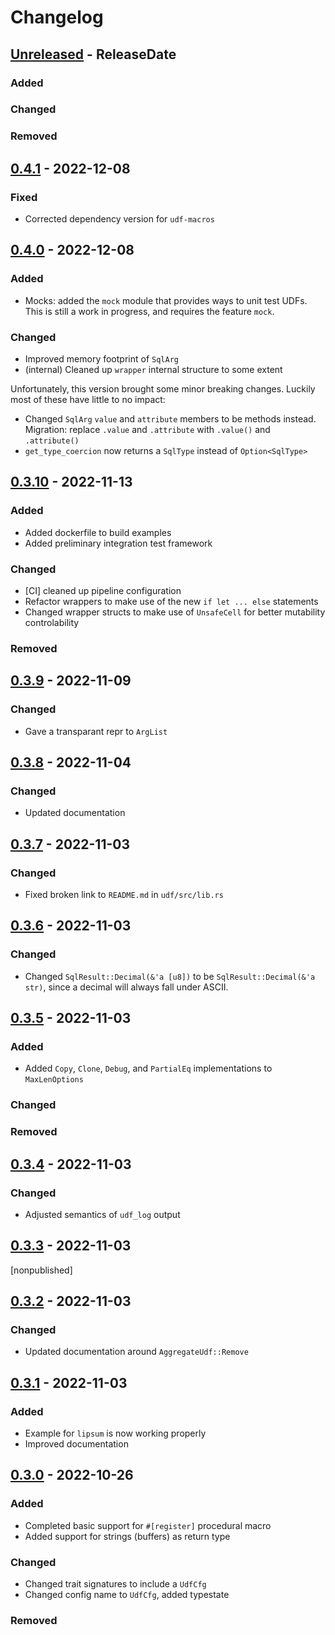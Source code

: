 # Changelog

<!-- next-header -->

## [Unreleased] - ReleaseDate

### Added

### Changed

### Removed



## [0.4.1] - 2022-12-08

### Fixed

- Corrected dependency version for `udf-macros`


## [0.4.0] - 2022-12-08

### Added

- Mocks: added the `mock` module that provides ways to unit test UDFs. This is
  still a work in progress, and requires the feature `mock`.

### Changed

- Improved memory footprint of `SqlArg`
- (internal) Cleaned up `wrapper` internal structure to some extent

Unfortunately, this version brought some minor breaking changes. Luckily most of
these have little to no impact:

- Changed `SqlArg` `value` and `attribute` members to be methods
  instead. Migration: replace `.value` and `.attribute` with `.value()` and
  `.attribute()`
- `get_type_coercion` now returns a `SqlType` instead of `Option<SqlType>`


## [0.3.10] - 2022-11-13

### Added

- Added dockerfile to build examples
- Added preliminary integration test framework

### Changed

- [CI] cleaned up pipeline configuration
- Refactor wrappers to make use of the new `if let ... else` statements
- Changed wrapper structs to make use of `UnsafeCell` for better mutability
  controlability

### Removed



## [0.3.9] - 2022-11-09

### Changed

- Gave a transparant repr to `ArgList`



## [0.3.8] - 2022-11-04

### Changed

- Updated documentation



## [0.3.7] - 2022-11-03

### Changed

- Fixed broken link to `README.md` in `udf/src/lib.rs`



## [0.3.6] - 2022-11-03

### Changed

- Changed `SqlResult::Decimal(&'a [u8])` to be `SqlResult::Decimal(&'a str)`,
  since a decimal will always fall under ASCII.



## [0.3.5] - 2022-11-03

### Added

- Added `Copy`, `Clone`, `Debug`, and `PartialEq` implementations to
  `MaxLenOptions`

### Changed

### Removed



## [0.3.4] - 2022-11-03

### Changed

- Adjusted semantics of `udf_log` output


## [0.3.3] - 2022-11-03

\[nonpublished\]



## [0.3.2] - 2022-11-03

### Changed

- Updated documentation around `AggregateUdf::Remove`



## [0.3.1] - 2022-11-03

### Added

- Example for `lipsum` is now working properly
- Improved documentation


## [0.3.0] - 2022-10-26

### Added

- Completed basic support for `#[register]` procedural macro
- Added support for strings (buffers) as return type

### Changed

- Changed trait signatures to include a `UdfCfg`
- Changed config name to `UdfCfg`, added typestate

### Removed


<!-- next-url -->
[Unreleased]: https://github.com/pluots/stringmetrics/compare/v0.4.1...HEAD
[0.4.1]: https://github.com/pluots/stringmetrics/compare/v0.4.0...v0.4.1
[0.4.0]: https://github.com/pluots/stringmetrics/compare/v0.3.10...v0.4.0
[0.3.10]: https://github.com/pluots/stringmetrics/compare/v0.3.9...v0.3.10
[0.3.9]: https://github.com/pluots/stringmetrics/compare/v0.3.8...v0.3.9
[0.3.8]: https://github.com/pluots/stringmetrics/compare/v0.3.7...v0.3.8
[0.3.7]: https://github.com/pluots/stringmetrics/compare/v0.3.6...v0.3.7
[0.3.6]: https://github.com/pluots/stringmetrics/compare/v0.3.5...v0.3.6
[0.3.5]: https://github.com/pluots/stringmetrics/compare/v0.3.4...v0.3.5
[0.3.4]: https://github.com/pluots/stringmetrics/compare/v0.3.3...v0.3.4
[0.3.3]: https://github.com/pluots/stringmetrics/compare/v0.3.2...v0.3.3
[0.3.2]: https://github.com/pluots/stringmetrics/compare/v0.3.1...v0.3.2
[0.3.1]: https://github.com/pluots/stringmetrics/compare/v0.3.0...v0.3.1
[0.3.0]: https://github.com/pluots/udf/compare/v0.0.1...v0.3.0
